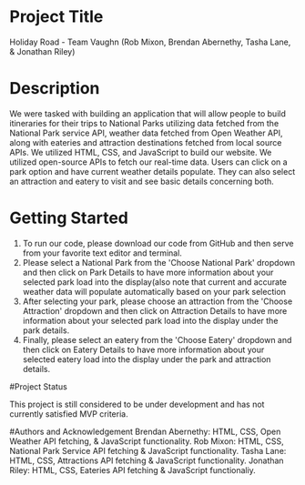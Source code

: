 # Project Title

Holiday Road - Team Vaughn (Rob Mixon, Brendan Abernethy, Tasha Lane, & Jonathan Riley)

# Description

We were tasked with building an application that will allow people to build itineraries for their trips to National Parks utilizing data fetched from the National Park service API, weather data fetched from Open Weather API, along with eateries and attraction destinations fetched from local source APIs. We utilized HTML, CSS, and JavaScript to build our website. We utilized open-source APIs to fetch our real-time data. Users can click on a park option and have current weather details populate. They can also select an attraction and eatery to visit and see basic details concerning both. 

# Getting Started

<ol>
<li>To run our code, please download our code from GitHub and then serve from your favorite text editor and terminal.</li>
<li>Please select a National Park from the 'Choose National Park' dropdown and then click on Park Details to have more information about your selected park load into the display(also note that current and accurate weather data will populate automatically based on your park selection</li>
<li>After selecting your park, please choose an attraction from the 'Choose Attraction' dropdown and then click on Attraction Details to have more information about your selected park load into the display under the park details.</li>
<li>Finally, please select an eatery from the 'Choose Eatery' dropdown and then click on Eatery Details to have more information about your selected eatery load into the display under the park and attraction details.</li>
</ol>

#Project Status

This project is still considered to be under development and has not currently satisfied MVP criteria.

#Authors and Acknowledgement 
Brendan Abernethy: HTML, CSS, Open Weather API fetching, & JavaScript functionality.
Rob Mixon: HTML, CSS, National Park Service API fetching & JavaScript functionality.
Tasha Lane: HTML, CSS, Attractions API fetching & JavaScript functionality.
Jonathan Riley: HTML, CSS, Eateries API fetching & JavaScript functionaliy.
